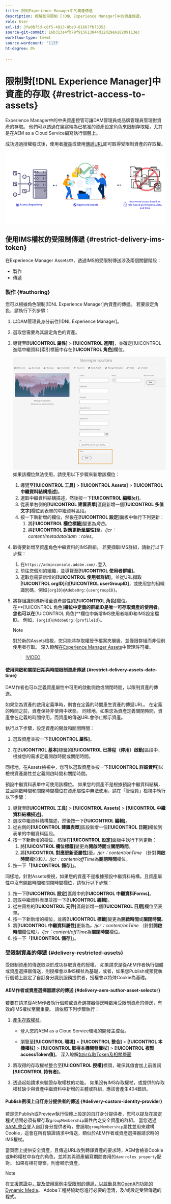 ```yaml
---
title: 限制Experience Manager中的資產傳遞
description: 瞭解如何限制 [!DNL Experience Manager]中的資產傳遞。
role: User
exl-id: 3fa0b75d-c8f5-4913-8be3-816b7fb73353
source-git-commit: 16b313a4fb79f915613044d12d29e618209113ec
workflow-type: tm+mt
source-wordcount: '1125'
ht-degree: 0%

---
```


# 限制對[!DNL Experience Manager]中資產的存取 {#restrict-access-to-assets}

Experience Manager中的中央資產控管可讓DAM管理員或品牌管理員管理對資產的存取。 他們可以透過在編寫端為已核准的資產設定角色來限制存取權，尤其是在AEM as a Cloud Service編寫執行個體上。

成功通過授權程式後，使用者[搜尋](search-assets-api.md)或使用[傳遞URL](deliver-assets-apis.md)即可取得受限制資產的存取權。

![已限制存取資產](/help/assets/assets/restricted-access.png)

## 使用IMS權杖的受限制傳遞 {#restrict-delivery-ims-token}

在Experience Manager Assets中，透過IMS的受限制傳送涉及兩個關鍵階段：

* 製作
* 傳遞

### 製作 {#authoring}

您可以根據角色限制[!DNL Experience Manager]內資產的傳遞。 若要設定角色，請執行下列步驟：

1. 以DAM管理員身分前往[!DNL Experience Manager]。
1. 選取您需要為其設定角色的資產。
1. 導覽至&#x200B;**[!UICONTROL 屬性]** > **[!UICONTROL 進階]**，並確定[!UICONTROL 進階中繼資料]索引標籤中存在&#x200B;**[!UICONTROL 角色]**&#x200B;欄位。

   ![角色中繼資料](/help/assets/assets/roles_metadata.jpg)
如果該欄位無法使用，請使用以下步驟來新增該欄位：

   1. 導覽至&#x200B;**[!UICONTROL 工具]** > **[!UICONTROL Assets]** > **[!UICONTROL 中繼資料結構描述]**。
   1. 選取中繼資料結構描述，然後按一下&#x200B;**[!UICONTROL 編輯&#x200B;_(e)_]**。
   1. 從表單右側的&#x200B;**[!UICONTROL 建置表單]**&#x200B;區段新增一個&#x200B;**[!UICONTROL 多值文字]**&#x200B;欄位到表單的中繼資料區段。
   1. 按一下新新增的欄位，然後在&#x200B;**[!UICONTROL 設定]**&#x200B;面板中執行下列更新：
      1. 將&#x200B;**[!UICONTROL 欄位標籤]**&#x200B;變更為&#x200B;_角色_。
      1. 將&#x200B;**[!UICONTROL 對應更新至屬性]**&#x200B;至&#x200B;_。/jcr：content/metadata/dam：roles_。

1. 取得要新增至資產角色中繼資料的IMS群組。 若要擷取IMS群組，請執行以下步驟：
   1. 在`https://adminconsole.adobe.com/.`登入
   1. 前往您個別的組織，並導覽至&#x200B;**[!UICONTROL 使用者群組]**。
   1. 選取您需要新增的&#x200B;**[!UICONTROL 使用者群組]**，並從URL擷取&#x200B;**[!UICONTROL orgID]**&#x200B;和&#x200B;**[!UICONTROL userGroupID]**，或使用您的組織識別碼，例如`{orgID}@AdobeOrg:{usergroupID}`。

1. 將群組識別碼新增至資產屬性的&#x200B;**[!UICONTROL 角色]**&#x200B;欄位。 <br>
在**[!UICONTROL 角色]**&#x200B;欄位中定義的群組ID是唯一可存取資產的使用者。 您也可以在&#x200B;**[!UICONTROL 角色]**&#x200B;欄位中新增IMS使用者端ID和IMS設定檔ID。 例如，`{orgId}@AdobeOrg:{profileId}`。

   >[!NOTE]
   >
   >對於新的Assets檢視，您只能將存取權授予檔案夾層級，並僅限群組而非個別使用者存取。 深入瞭解[在Experience Manager Assets](https://experienceleague.adobe.com/en/docs/experience-manager-assets-essentials/help/get-started-admins/folder-access/manage-permissions)中管理許可權。

   >[!VIDEO](https://video.tv.adobe.com/v/3427429)

#### 使用開啟和關閉日期與時間限制資產傳遞 {#restrict-delivery-assets-date-time}

DAM作者也可以定義資產屬性中可用的啟動開啟或關閉時間，以限制資產的傳送。

如果您為資產的啟用定義準時，則會在定義的時間產生資產的傳遞URL。 在定義的時間之前，資產保持非使用中狀態。 同樣地，如果您為資產定義關閉時間，資產會在定義的時間停用，而資產的傳送URL會停止顯示資產。

執行以下步驟，設定資產的開啟和關閉時間：

1. 選取資產並按一下&#x200B;**[!UICONTROL 屬性]**。

1. 在&#x200B;**[!UICONTROL 基本]**&#x200B;標籤的&#x200B;**[!UICONTROL 已排程（停用）啟動]**&#x200B;區段中，根據您的需求定義開啟時間或關閉時間。

同樣地，在Assets檢視中，您可以選取資產並按一下&#x200B;**[!UICONTROL 詳細資料]**&#x200B;以檢視資產屬性並定義開啟時間和關閉時間。

預設中繼資料表單中可使用該欄位。 如果您的資產不是根據預設中繼資料結構，並且開啟時間和關閉時間欄位在資產屬性中無法使用，請在「管理員」檢視中執行以下步驟：

1. 導覽至&#x200B;**[!UICONTROL 工具]** > **[!UICONTROL Assets]** > **[!UICONTROL 中繼資料結構描述]**。
1. 選取中繼資料結構描述，然後按一下&#x200B;**[!UICONTROL 編輯]**。
1. 從右側的&#x200B;**[!UICONTROL 建置表單]**&#x200B;區段新增一個&#x200B;**[!UICONTROL 日期]**&#x200B;欄位到表單的中繼資料區段。
1. 按一下新新增的欄位，然後在&#x200B;**[!UICONTROL 設定]**&#x200B;面板中執行下列更新：
   1. 將&#x200B;**[!UICONTROL 欄位標籤]**&#x200B;變更為&#x200B;**開啟時間**&#x200B;或&#x200B;**關閉時間**。
   1. 將&#x200B;**[!UICONTROL 對應更新至屬性]**&#x200B;至&#x200B;_。/jcr：content/onTime_ （針對&#x200B;**開啟時間**&#x200B;欄位和&#x200B;_）。/jcr：content/offTime_&#x200B;為&#x200B;**關閉時間**&#x200B;欄位。
1. 按一下「**[!UICONTROL 儲存]**」。

同樣地，針對Assets檢視，如果您的資產不是根據預設中繼資料結構，且資產屬性中沒有開啟時間和關閉時間欄位，請執行以下步驟：

1. 按一下&#x200B;**[!UICONTROL 設定]**&#x200B;區段中的&#x200B;**[!UICONTROL 中繼資料Forms]**。
1. 選取中繼資料表單並按一下&#x200B;**[!UICONTROL 編輯]**。
1. 從左窗格的&#x200B;**[!UICONTROL 元件]**&#x200B;區段新增一個&#x200B;**[!UICONTROL 日期]**&#x200B;欄位至表單。
1. 按一下新新增的欄位，並將&#x200B;**[!UICONTROL 標籤]**&#x200B;變更為&#x200B;**開啟時間**&#x200B;或&#x200B;**關閉時間**。
1. 將&#x200B;**[!UICONTROL 中繼資料屬性]**&#x200B;更新為&#x200B;_。/jcr：content/onTime_ （針對&#x200B;**開啟時間**&#x200B;欄位和&#x200B;_）。/jcr：content/offTime_&#x200B;為&#x200B;**關閉時間**&#x200B;欄位。
1. 按一下「**[!UICONTROL 儲存]**」。



### 受限制資產的傳遞 {#delivery-restricted-assets}

受限制資產的傳送取決於成功存取資產的授權。 如果請求是從AEM作者執行個體或資產選擇器傳送，則授權會以IMS權杖為基礎，或者，如果您Publish或預覽執行個體上設定了自訂身分識別服務提供者，授權會以特殊Cookie為基礎。

#### AEM作者或資產選擇器請求的傳送 {#delivery-aem-author-asset-selector}

若要在請求從AEM作者執行個體或資產選擇器傳送時啟用受限制資產的傳送，有效的IMS權杖至關重要。 請依照下列步驟執行：

1. [產生存取權杖](https://experienceleague.adobe.com/docs/experience-manager-cloud-service/content/implementing/developing/generating-access-tokens-for-server-side-apis.html?lang=en#generating-the-access-token)。
   * 登入您的AEM as a Cloud Service環境的開發主控台。

   * 瀏覽至&#x200B;**[!UICONTROL 環境]** > **[!UICONTROL 整合]** > **[!UICONTROL 本機權杖]** > **[!UICONTROL 取得本機開發權杖]** > **[!UICONTROL 複製accessToken值]**。 深入瞭解[如何存取Token及相關層面](https://experienceleague.adobe.com/docs/experience-manager-cloud-service/content/implementing/developing/generating-access-tokens-for-server-side-apis.html?lang=en#generating-the-access-token)

1. 將取得的存取權杖整合至&#x200B;**[!UICONTROL 授權]**&#x200B;標頭，確保其值會加上前置詞&#x200B;**[!UICONTROL 持有者]**。

1. 透過起始請求來驗證存取權杖的功能。 如果沒有IMS存取權杖，或提供的存取權杖缺少與資產中繼資料中新增的主體或群組，應該會產生404錯誤。

#### Publish例項上自訂身分提供者的傳送 {#delivery-custom-identity-provider}

若是您Publish或Preview執行個體上設定的自訂身分提供者，您可以提及在設定程式期間必須有權存取`groupMembership`屬性內之安全資產的群組。 當您透過[SAML整合](https://experienceleague.adobe.com/en/docs/experience-manager-learn/cloud-service/authentication/saml-2-0)登入自訂身分提供者時，會讀取`groupMembership`屬性並用來建構Cookie，這會在所有驗證請求中傳送，類似於AEM作者或資產選擇器請求時的IMS權杖。

當頁面上提供安全資產，且傳送URL收到轉譯資產的要求時，AEM會檢查Cookie或IMS權杖中存在的角色，並將其與資產編寫期間套用的`dam:roles property`配對。 如果有相符專案，則會顯示資產。

>[!NOTE]
>
> 在[支援票證中，提及使用案例中受限制的傳遞，以啟動具有OpenAPI功能的Dynamic Media](/help/assets/dynamic-media-open-apis-overview.md#how-to-enable-the-dynamic-media-with-openapi-capabilities)。 Adobe工程將協助您進行必要的澄清，及/或設定受限傳遞的程式。
